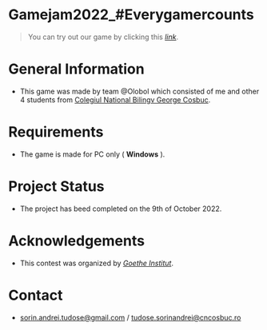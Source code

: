 # Gamejam2022_#Everygamercounts
> You can try out our game by clicking this [_link_](https://sorin373.github.io/).

# General Information
- This game was made by team @Olobol which consisted of me and other 4 students from [Colegiul National Bilingv George Cosbuc](http://cosbucbilingv.ro/).

# Requirements
- The game is made for PC only ( **Windows** ).

# Project Status
- The project has beed completed on the 9th of October 2022.

# Acknowledgements
- This contest was organized by [_Goethe Institut_](https://www.example.com).

# Contact
- sorin.andrei.tudose@gmail.com / tudose.sorinandrei@cncosbuc.ro

